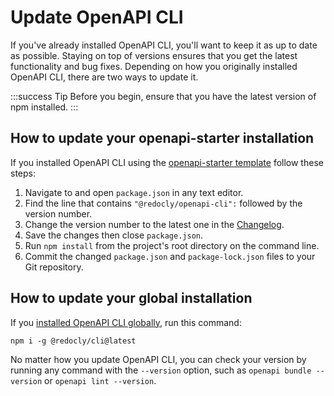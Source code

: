 # Update OpenAPI CLI

If you've already installed OpenAPI CLI, you'll want to keep it as up to date as possible. Staying on top of versions ensures that you get the latest functionality and bug fixes. Depending on how you originally installed OpenAPI CLI, there are two ways to update it.

:::success Tip
Before you begin, ensure that you have the latest version of npm installed.
:::

## How to update your openapi-starter installation

If you installed OpenAPI CLI using the [openapi-starter template](https://github.com/Redocly/openapi-starter) follow these steps:

1. Navigate to and open `package.json` in any text editor.
2. Find the line that contains `"@redocly/openapi-cli":` followed by the version number.
3. Change the version number to the latest one in the [Changelog](https://redocly.com/docs/cli/changelog/).
4. Save the changes then close `package.json`.
5. Run `npm install` from the project's root directory on the command line.
6. Commit the changed `package.json` and `package-lock.json` files to your Git repository.

## How to update your global installation

If you [installed OpenAPI CLI globally](./docs/installation.md), run this command:

```shell Command
npm i -g @redocly/cli@latest
```

No matter how you update OpenAPI CLI, you can check your version by running any command with the `--version` option, such as `openapi bundle --version` or `openapi lint --version`.